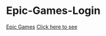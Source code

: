 # Epic-Games-Login
[Epic Games](epicgames.com)
[Click here to see](https://mateooosh.github.io/Epic-Games-Login/)
